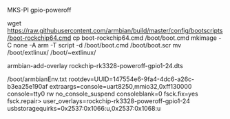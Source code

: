 MKS-PI gpio-poweroff




wget https://raw.githubusercontent.com/armbian/build/master/config/bootscripts/boot-rockchip64.cmd
cp boot-rockchip64.cmd /boot/boot.cmd
mkimage -C none -A arm -T script -d /boot/boot.cmd /boot/boot.scr
mv /boot/extlinux/ /boot/~extlinux/

armbian-add-overlay rockchip-rk3328-poweroff-gpio1-24.dts



/boot/armbianEnv.txt
rootdev=UUID=147554e6-9fa4-4dc6-a26c-b3ea25e190af
extraargs=console=uart8250,mmio32,0xff130000 console=tty0 rw no_console_suspend consoleblank=0 fsck.fix=yes fsck.repair>
user_overlays=rockchip-rk3328-poweroff-gpio1-24
usbstoragequirks=0x2537:0x1066:u,0x2537:0x1068:u

